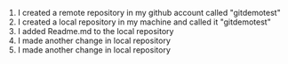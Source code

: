 1. I created a remote repository in my github account called "gitdemotest"
2. I created a local repository in my machine and called it "gitdemotest"
3. I added Readme.md to the local repository
4. I made another change in local repository
5. I made another change in local repository

